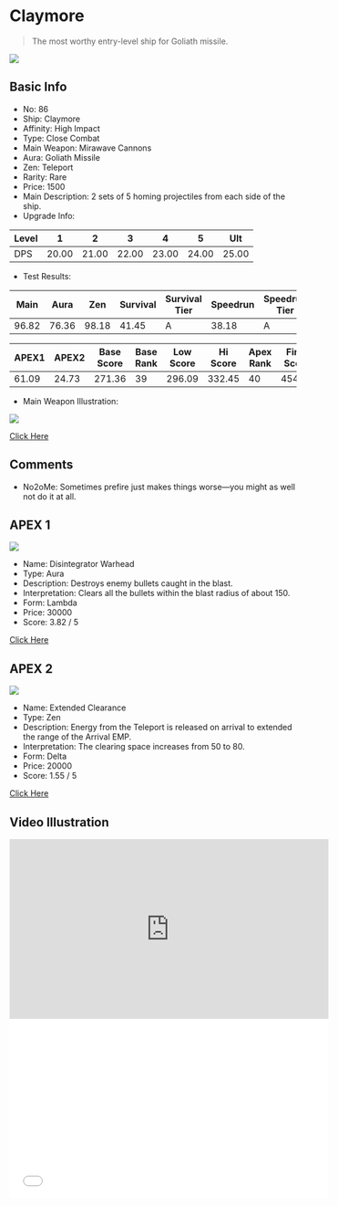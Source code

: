 # Claymore

> The most worthy entry-level ship for Goliath missile.

<img src="/ships/ship_86.png" style={{zoom:1}}/>

## Basic Info

- No: 86
- Ship: Claymore
- Affinity: High Impact
- Type: Close Combat
- Main Weapon: Mirawave Cannons
- Aura: Goliath Missile
- Zen: Teleport
- Rarity: Rare
- Price: 1500
- Main Description: 2 sets of 5 homing projectiles from each side of the ship.
- Upgrade Info: 

| Level | 1 | 2 | 3 | 4 | 5 | Ult |
|--|--|--|--|--|--|--|
| DPS | 20.00 | 21.00 | 22.00 | 23.00 | 24.00 | 25.00 |

- Test Results: 

| Main | Aura | Zen | Survival | Survival Tier | Speedrun | Speedrun Tier | Fun | Fun Tier |
|--|--|--|--|--|--|--|--|--|
| 96.82 | 76.36 | 98.18 | 41.45 | A | 38.18 | A | 42.55 | A+ |

| APEX1 | APEX2 | Base Score | Base Rank | Low Score | Hi Score | Apex Rank | Final Score | FinalRank |
|--|--|--|--|--|--|--|--|--|
| 61.09 | 24.73 | 271.36 | 39 | 296.09 | 332.45 | 40 | 454.64 | 24 |

- Main Weapon Illustration:

<img src="/illustration/main_86.gif" style={{zoom:1}}/>

[Click Here](https://gamefaqs.gamespot.com/iphone/193681-phoenix-ii/faqs/76704/ship-details-part-9#claymore)

## Comments

- No2oMe: Sometimes prefire just makes things worse—you might as well not do it at all.

## APEX 1

<img src="/ships/ship_86_apex_1.png" style={{zoom:1}}/>

- Name: Disintegrator Warhead
- Type: Aura
- Description: Destroys enemy bullets caught in the blast.
- Interpretation: Clears all the bullets within the blast radius of about 150.
- Form: Lambda
- Price: 30000
- Score: 3.82 / 5

[Click Here](https://gamefaqs.gamespot.com/iphone/193681-phoenix-ii/faqs/76704/ship-details-part-9#lambda-gm-disintegrator-warhead-c30000)

## APEX 2

<img src="/ships/ship_86_apex_2.png" style={{zoom:1}}/>

- Name: Extended Clearance
- Type: Zen
- Description: Energy from the Teleport is released on arrival to extended the range of the Arrival EMP.
- Interpretation: The clearing space increases from 50 to 80.
- Form: Delta
- Price: 20000
- Score: 1.55 / 5

[Click Here](https://gamefaqs.gamespot.com/iphone/193681-phoenix-ii/faqs/76704/ship-details-part-9#delta-tp-extended-clearance-c20000)

## Video Illustration

<iframe width="560" height="315" src="https://www.youtube.com/embed/COfnVWKlf_U?si=H5F7fwQXPrfSKqcc" title="YouTube video player" frameborder="0" allow="accelerometer; autoplay; clipboard-write; encrypted-media; gyroscope; picture-in-picture; web-share" referrerpolicy="strict-origin-when-cross-origin" allowfullscreen></iframe>

<br/>

<iframe width="560" height="315" src="//player.bilibili.com/player.html?aid=955063744&bvid=BV1fW4y1S7ZW&cid=1172685420&p=1&autoplay=false" scrolling="no" border="0" frameborder="no" allow="accelerometer; autoplay; clipboard-write; encrypted-media; gyroscope; picture-in-picture; web-share" framespacing="0" allowfullscreen="true"> </iframe>
